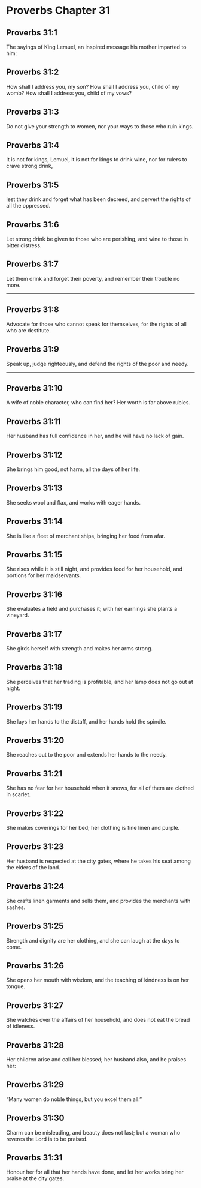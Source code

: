 # Proverbs Chapter 31

## Proverbs 31:1

The sayings of King Lemuel, an inspired message his mother imparted to him:

## Proverbs 31:2

How shall I address you, my son? How shall I address you, child of my womb? How shall I address you, child of my vows?

## Proverbs 31:3

Do not give your strength to women, nor your ways to those who ruin kings.

## Proverbs 31:4

It is not for kings, Lemuel, it is not for kings to drink wine, nor for rulers to crave strong drink,

## Proverbs 31:5

lest they drink and forget what has been decreed, and pervert the rights of all the oppressed.

## Proverbs 31:6

Let strong drink be given to those who are perishing, and wine to those in bitter distress.

## Proverbs 31:7

Let them drink and forget their poverty, and remember their trouble no more.

---

## Proverbs 31:8

Advocate for those who cannot speak for themselves, for the rights of all who are destitute.

## Proverbs 31:9

Speak up, judge righteously, and defend the rights of the poor and needy.

---

## Proverbs 31:10

A wife of noble character, who can find her? Her worth is far above rubies.

## Proverbs 31:11

Her husband has full confidence in her, and he will have no lack of gain.

## Proverbs 31:12

She brings him good, not harm, all the days of her life.

## Proverbs 31:13

She seeks wool and flax, and works with eager hands.

## Proverbs 31:14

She is like a fleet of merchant ships, bringing her food from afar.

## Proverbs 31:15

She rises while it is still night, and provides food for her household, and portions for her maidservants.

## Proverbs 31:16

She evaluates a field and purchases it; with her earnings she plants a vineyard.

## Proverbs 31:17

She girds herself with strength and makes her arms strong.

## Proverbs 31:18

She perceives that her trading is profitable, and her lamp does not go out at night.

## Proverbs 31:19

She lays her hands to the distaff, and her hands hold the spindle.

## Proverbs 31:20

She reaches out to the poor and extends her hands to the needy.

## Proverbs 31:21

She has no fear for her household when it snows, for all of them are clothed in scarlet.

## Proverbs 31:22

She makes coverings for her bed; her clothing is fine linen and purple.

## Proverbs 31:23

Her husband is respected at the city gates, where he takes his seat among the elders of the land.

## Proverbs 31:24

She crafts linen garments and sells them, and provides the merchants with sashes.

## Proverbs 31:25

Strength and dignity are her clothing, and she can laugh at the days to come.

## Proverbs 31:26

She opens her mouth with wisdom, and the teaching of kindness is on her tongue.

## Proverbs 31:27

She watches over the affairs of her household, and does not eat the bread of idleness.

## Proverbs 31:28

Her children arise and call her blessed; her husband also, and he praises her:

## Proverbs 31:29

“Many women do noble things, but you excel them all.”

## Proverbs 31:30

Charm can be misleading, and beauty does not last; but a woman who reveres the Lord is to be praised.

## Proverbs 31:31

Honour her for all that her hands have done, and let her works bring her praise at the city gates.
